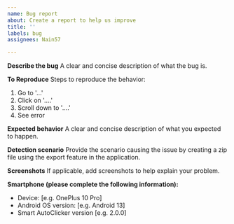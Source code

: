 ```yaml
---
name: Bug report
about: Create a report to help us improve
title: ''
labels: bug
assignees: Nain57

---
```


**Describe the bug**
A clear and concise description of what the bug is.

**To Reproduce**
Steps to reproduce the behavior:
1. Go to '...'
2. Click on '....'
3. Scroll down to '....'
4. See error

**Expected behavior**
A clear and concise description of what you expected to happen.

**Detection scenario**
Provide the scenario causing the issue by creating a zip file using the export feature in the application.

**Screenshots**
If applicable, add screenshots to help explain your problem.

**Smartphone (please complete the following information):**
 - Device: [e.g. OnePlus 10 Pro]
 - Android OS version: [e.g. Android 13]
 - Smart AutoClicker version [e.g. 2.0.0]
